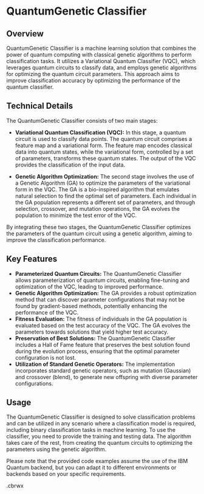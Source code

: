 # QuantumGenetic Classifier

## Overview
QuantumGenetic Classifier is a machine learning solution that combines the power of quantum computing with classical genetic algorithms to perform classification tasks. It utilizes a Variational Quantum Classifier (VQC), which leverages quantum circuits to classify data, and employs genetic algorithms for optimizing the quantum circuit parameters. This approach aims to improve classification accuracy by optimizing the performance of the quantum classifier.

## Technical Details
The QuantumGenetic Classifier consists of two main stages:

- **Variational Quantum Classification (VQC):** In this stage, a quantum circuit is used to classify data points. The quantum circuit comprises a feature map and a variational form. The feature map encodes classical data into quantum states, while the variational form, controlled by a set of parameters, transforms these quantum states. The output of the VQC provides the classification of the input data.

- **Genetic Algorithm Optimization:** The second stage involves the use of a Genetic Algorithm (GA) to optimize the parameters of the variational form in the VQC. The GA is a bio-inspired algorithm that emulates natural selection to find the optimal set of parameters. Each individual in the GA population represents a different set of parameters, and through selection, crossover, and mutation operations, the GA evolves the population to minimize the test error of the VQC.

By integrating these two stages, the QuantumGenetic Classifier optimizes the parameters of the quantum circuit using a genetic algorithm, aiming to improve the classification performance.

## Key Features
- **Parameterized Quantum Circuits:** The QuantumGenetic Classifier allows parameterization of quantum circuits, enabling fine-tuning and optimization of the VQC, leading to improved performance.
- **Genetic Algorithm Optimization:** The GA provides a robust optimization method that can discover parameter configurations that may not be found by gradient-based methods, potentially enhancing the performance of the VQC.
- **Fitness Evaluation:** The fitness of individuals in the GA population is evaluated based on the test accuracy of the VQC. The GA evolves the parameters towards solutions that yield higher test accuracy.
- **Preservation of Best Solutions:** The QuantumGenetic Classifier includes a Hall of Fame feature that preserves the best solution found during the evolution process, ensuring that the optimal parameter configuration is not lost.
- **Utilization of Standard Genetic Operators:** The implementation incorporates standard genetic operators, such as mutation (Gaussian) and crossover (blend), to generate new offspring with diverse parameter configurations.

## Usage
The QuantumGenetic Classifier is designed to solve classification problems and can be utilized in any scenario where a classification model is required, including binary classification tasks in machine learning. To use the classifier, you need to provide the training and testing data. The algorithm takes care of the rest, from creating the quantum circuits to optimizing the parameters using the genetic algorithm.

Please note that the provided code examples assume the use of the IBM Quantum backend, but you can adapt it to different environments or backends based on your specific requirements.

.cbrwx
